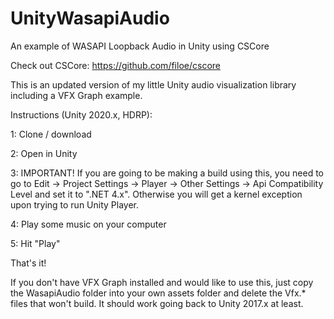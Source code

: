 # UnityWasapiAudio
An example of WASAPI Loopback Audio in Unity using CSCore

Check out CSCore: https://github.com/filoe/cscore

This is an updated version of my little Unity audio visualization library including a VFX Graph example.

Instructions (Unity 2020.x, HDRP):

1: Clone / download

2: Open in Unity

3: IMPORTANT! If you are going to be making a build using this, you need to go to Edit -> Project Settings -> Player -> Other Settings -> Api Compatibility Level and set it to ".NET 4.x". Otherwise you will get a kernel exception upon trying to run Unity Player.

4: Play some music on your computer

5: Hit "Play"

That's it!

If you don't have VFX Graph installed and would like to use this, just copy the WasapiAudio folder into your own assets folder and delete the Vfx.* files that won't build. It should work going back to Unity 2017.x at least.

